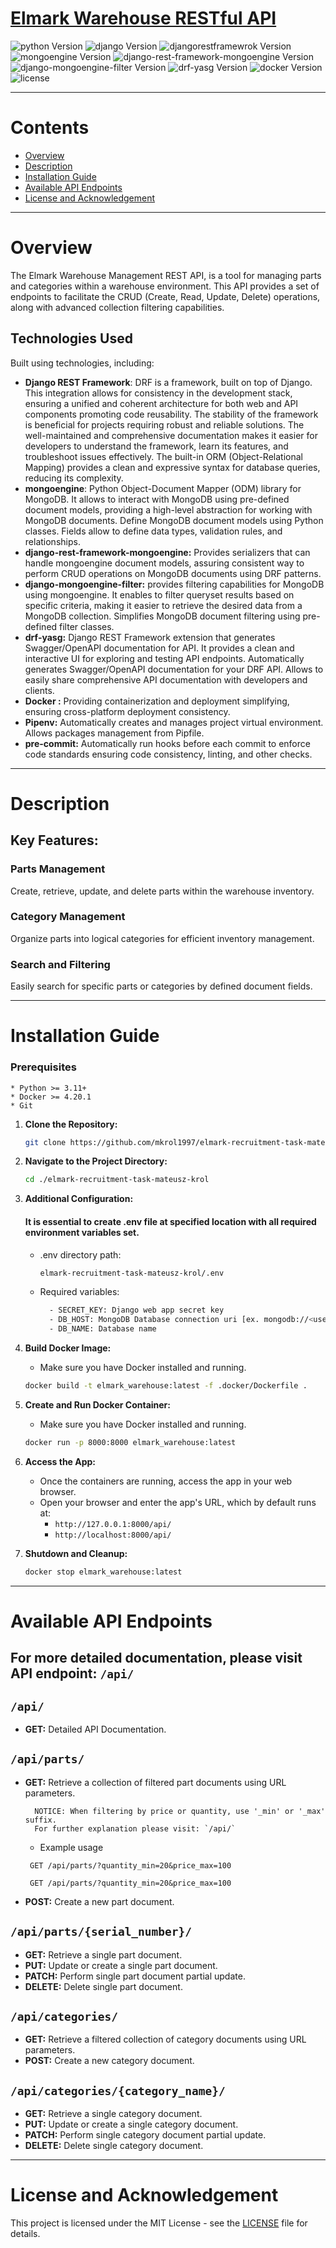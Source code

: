 

# [Elmark Warehouse RESTful API](https://github.com/mkrol1997/elmark-recruitment-task-mateusz-krol/)
![python Version](https://img.shields.io/badge/python-3.11-yellow.svg)
![django Version](https://img.shields.io/badge/django-5.0.1-green.svg)
![djangorestframewrok Version](https://img.shields.io/badge/djangorestframework-3.14.0-blue.svg)
![mongoengine Version](https://img.shields.io/badge/mongoengine-0.27.0-darkgreen.svg)
![django-rest-framework-mongoengine Version](https://img.shields.io/badge/django--rest--framework--mongoengine-3.4.1-teal.svg)
![django-mongoengine-filter Version](https://img.shields.io/badge/django--mongoengine--filter-0.4.2-orange.svg)
![drf-yasg Version](https://img.shields.io/badge/drf--yasg-1.21.7-amber.svg)
![docker Version](https://img.shields.io/badge/docker-4.20.1-darkblue.svg)
![license](https://img.shields.io/badge/license-MIT-purple.svg)


________
# Contents

* [Overview](#Overview)
* [Description](#Description)
* [Installation Guide](#Installation-Guide)
* [Available API Endpoints](#Available-API-Endpoints)
* [License and Acknowledgement](#License-and-Acknowledgement)

________
# Overview

The Elmark Warehouse Management REST API, is a tool for managing parts and categories within a warehouse environment.
This API provides a set of endpoints to facilitate the CRUD (Create, Read, Update, Delete) operations,
along with advanced collection filtering capabilities.

## Technologies Used

Built using technologies, including:

- **Django REST Framework**:
DRF is a framework, built on top of Django. This integration allows for consistency in the development stack,
ensuring a unified and coherent architecture for both web and API components promoting code reusability.
The stability of the framework is beneficial for projects requiring robust and reliable solutions.
The well-maintained and comprehensive documentation makes it easier for developers to understand the framework, learn its features,
and troubleshoot issues effectively. The built-in ORM (Object-Relational Mapping) provides a clean and expressive syntax
for database queries, reducing its complexity.
- **mongoengine**: Python Object-Document Mapper (ODM) library for MongoDB.
It allows to interact with MongoDB using pre-defined document models, providing a high-level abstraction for working with MongoDB documents.
Define MongoDB document models using Python classes. Fields allow to define data types, validation rules, and relationships.
- **django-rest-framework-mongoengine:** Provides serializers that can handle mongoengine document models, assuring
consistent way to perform CRUD operations on MongoDB documents using DRF patterns.
- **django-mongoengine-filter:** provides filtering capabilities for
MongoDB using mongoengine. It enables to filter queryset results based on specific criteria,
making it easier to retrieve the desired data from a MongoDB collection.
Simplifies MongoDB document filtering using pre-defined filter classes.
- **drf-yasg:**  Django REST Framework extension that generates Swagger/OpenAPI documentation for API.
It provides a clean and interactive UI for exploring and testing API endpoints.
Automatically generates Swagger/OpenAPI documentation for your DRF API.
Allows to easily share comprehensive API documentation with developers and clients.
- **Docker :** Providing containerization and deployment simplifying, ensuring cross-platform deployment consistency.
- **Pipenv:** Automatically creates and manages project virtual environment. Allows packages management from Pipfile.
- **pre-commit:** Automatically run hooks before each commit to enforce code standards ensuring code consistency, linting, and other checks.

________
# Description

## Key Features:

### Parts Management
Create, retrieve, update, and delete parts within the warehouse inventory.

### Category Management
Organize parts into logical categories for efficient inventory management.

### Search and Filtering
Easily search for specific parts or categories by defined document fields.

________
# Installation Guide

  ### Prerequisites
    * Python >= 3.11+
    * Docker >= 4.20.1
    * Git

1. **Clone the Repository:**

    ```bash
    git clone https://github.com/mkrol1997/elmark-recruitment-task-mateusz-krol/
    ```

2. **Navigate to the Project Directory:**

    ```bash
    cd ./elmark-recruitment-task-mateusz-krol
    ```
3. **Additional Configuration:**

    #### It is essential to create .env file at specified location with all required environment variables set.
    - .env directory path:
      ```bash
      elmark-recruitment-task-mateusz-krol/.env
      ```
    - Required variables:
       ```bash
         - SECRET_KEY: Django web app secret key
         - DB_HOST: MongoDB Database connection uri [ex. mongodb://<username>:<password>@<database_host>:<port>/]
         - DB_NAME: Database name
       ```
4. **Build Docker Image:**

    - Make sure you have Docker installed and running.

    ```bash
    docker build -t elmark_warehouse:latest -f .docker/Dockerfile .
    ```

5. **Create and Run Docker Container:**

    - Make sure you have Docker installed and running.

    ```bash
    docker run -p 8000:8000 elmark_warehouse:latest
    ```

6. **Access the App:**

    - Once the containers are running, access the app in your web browser.
    - Open your browser and enter the app's URL, which by default runs at:
        * `http://127.0.0.1:8000/api/`
        * `http://localhost:8000/api/`

7. **Shutdown and Cleanup:**

    ```bash
    docker stop elmark_warehouse:latest
    ```
________
# Available API Endpoints
## For more detailed documentation, please visit API endpoint: `/api/`

## `/api/`
   - **GET:** Detailed API Documentation.

## `/api/parts/`
   - **GET:** Retrieve a collection of filtered part documents using URL parameters.
     ```
       NOTICE: When filtering by price or quantity, use '_min' or '_max' suffix.
       For further explanation please visit: `/api/`
     ```
       * Example usage
       ```
        GET /api/parts/?quantity_min=20&price_max=100
       ```
       ```
        GET /api/parts/?quantity_min=20&price_max=100
       ```

   - **POST:** Create a new part document.

## `/api/parts/{serial_number}/`
   - **GET:** Retrieve a single part document.
   - **PUT:** Update or create a single part document.
   - **PATCH:** Perform single part document partial update.
   - **DELETE:** Delete single part document.

## `/api/categories/`
   - **GET:** Retrieve a filtered collection of category documents using URL parameters.
   - **POST:** Create a new category document.

## `/api/categories/{category_name}/`
   - **GET:** Retrieve a single category document.
   - **PUT:** Update or create a single category document.
   - **PATCH:** Perform single category document partial update.
   - **DELETE:** Delete single category document.

________
# License and Acknowledgement

This project is licensed under the MIT License - see the [LICENSE](LICENSE) file for details.

